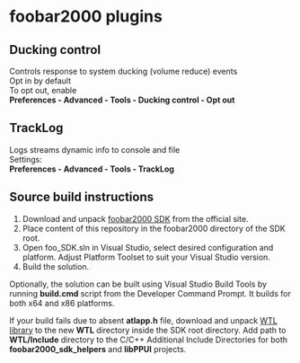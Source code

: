 # foobar2000 plugins

## Ducking control
Controls response to system ducking (volume reduce) events  
Opt in by default  
To opt out, enable  
**Preferences - Advanced - Tools - Ducking control - Opt out**

## TrackLog
Logs streams dynamic info to console and file  
Settings:  
**Preferences - Advanced - Tools - TrackLog**

## Source build instructions
1. Download and unpack [foobar2000 SDK](https://www.foobar2000.org/SDK) from the official site.  
2. Place content of this repository in the foobar2000 directory of the SDK root.  
4. Open foo_SDK.sln in Visual Studio, select desired configuration and platform.
Adjust Platform Toolset to suit your Visual Studio version.  
5. Build the solution.  

Optionally, the solution can be built using Visual Studio Build Tools by running **build.cmd** script from the
Developer Command Prompt. It builds for both x64 and x86 platforms.

If your build fails due to absent **atlapp.h** file, download and unpack
[WTL library](https://sourceforge.net/projects/wtl/files/WTL%2010/) to the new **WTL** directory inside
the SDK root directory. Add path to **WTL/Include** directory to the C/C++ Additional Include Directories
for both **foobar2000_sdk_helpers** and **libPPUI** projects.
